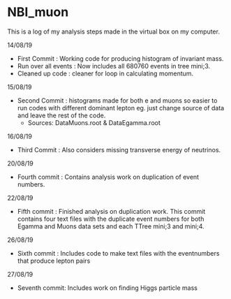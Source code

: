 # NBI_muon

This is a log of my analysis steps made in the virtual box on my computer.

14/08/19
- First Commit : Working code for producing histogram of invariant mass.
- Run over all events : Now includes all 680760 events in tree mini;3.
- Cleaned up code : cleaner for loop in calculating momentum.

15/08/19
- Second Commit : histograms made for both e and muons so easier to run codes with different dominant lepton eg. just change source of data and leave the rest of the code.
  - Sources: DataMuons.root & DataEgamma.root

16/08/19
- Third Commit : Also considers missing transverse energy of neutrinos.

20/08/19
- Fourth commit : Contains analysis work on duplication of event numbers.

22/08/19
- Fifth commit : Finished analysis on duplication work. This commit contains four text files with the duplicate event numbers for both Egamma and Muons data sets and each TTree mini;3 and mini;4.

26/08/19
- Sixth commit : Includes code to make text files with the eventnumbers that produce lepton pairs

27/08/19
- Seventh commit: Includes work on finding Higgs particle mass

